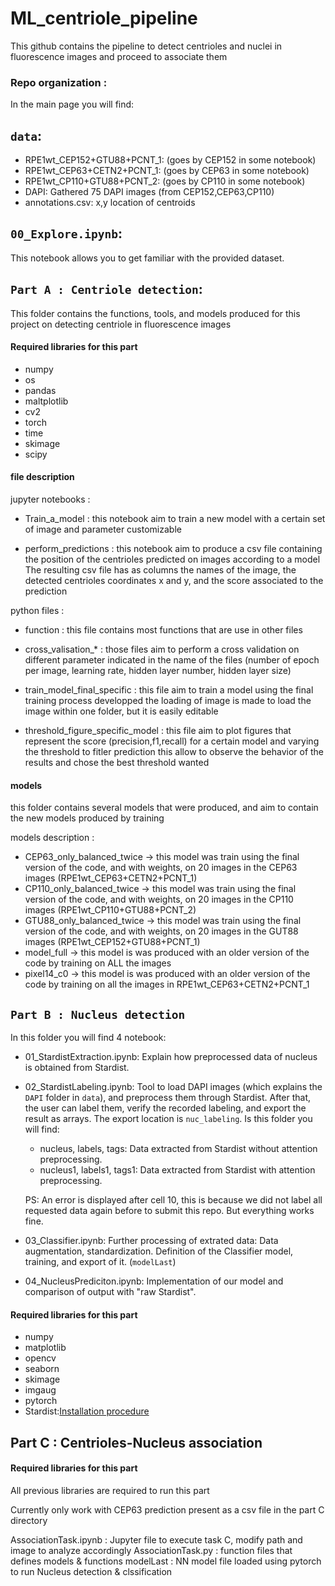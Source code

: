 # ML_centriole_pipeline
This github contains the pipeline to detect centrioles and nuclei in fluorescence images and proceed to associate them

### Repo organization :

In the main page you will find:

## `data`:
* RPE1wt_CEP152+GTU88+PCNT_1: (goes by CEP152 in some notebook)
* RPE1wt_CEP63+CETN2+PCNT_1: (goes by CEP63 in some notebook)
* RPE1wt_CP110+GTU88+PCNT_2: (goes by CP110 in some notebook)
* DAPI: Gathered 75 DAPI images (from CEP152,CEP63,CP110)
* annotations.csv: x,y location of centroids

## `00_Explore.ipynb`: 
This notebook allows you to get familiar with the provided dataset.


## `Part A : Centriole detection`: 
This folder contains the functions, tools, and models produced for this project on detecting centriole in fluorescence images

#### Required libraries for this part
- numpy		
- os		
- pandas		
- maltplotlib	
- cv2		
- torch		
- time		
- skimage		
- scipy		

#### file description
jupyter notebooks :
- Train_a_model : this notebook aim to train a new model with a certain set of image and parameter customizable

- perform_predictions : this notebook aim to produce a csv file containing the position of the centrioles predicted on images according to a model
The resulting csv file has as columns the names of the image, the detected centrioles coordinates x and y, and the score associated to the prediction

python files :
- function : this file contains most functions that are use in other files

- cross_valisation_* : those files aim to perform a cross validation on different parameter indicated in the name of the files
(number of epoch per image, learning rate, hidden layer number, hidden layer size)

- train_model_final_specific : this file aim to train a model using the final training process developped
the loading of image is made to load the image within one folder, but it is easily editable

- threshold_figure_specific_model : this file aim to plot figures that represent the score (precision,f1,recall) for a certain model and varying the threshold to fitler prediction
this allow to observe the behavior of the results and chose the best threshold wanted

#### models
this folder contains several models that were produced, and aim to contain the new models produced by training

models description :
- CEP63_only_balanced_twice -> this model was train using the final version of the code, and with weights, on 20 images in the CEP63 images (RPE1wt_CEP63+CETN2+PCNT_1)
- CP110_only_balanced_twice -> this model was train using the final version of the code, and with weights, on 20 images in the CP110 images (RPE1wt_CP110+GTU88+PCNT_2)
- GTU88_only_balanced_twice -> this model was train using the final version of the code, and with weights, on 20 images in the GUT88 images (RPE1wt_CEP152+GTU88+PCNT_1)
- model_full -> this model is was produced with an older version of the code by training on ALL the images
- pixel14_c0 -> this model is was produced with an older version of the code by training on all the images in RPE1wt_CEP63+CETN2+PCNT_1

## `Part B : Nucleus detection`
In this folder you will find 4 notebook:
* 01_StardistExtraction.ipynb: Explain how preprocessed data of nucleus is obtained from Stardist.
* 02_StardistLabeling.ipynb: Tool to load DAPI images (which explains the `DAPI` folder in `data`), and preprocess them through Stardist. After that, the user can label them, verify the recorded labeling, and export the result as arrays. The export location is `nuc_labeling`. Is this folder you will find:
  * nucleus, labels, tags: Data extracted from Stardist without attention preprocessing.
  * nucleus1, labels1, tags1: Data extracted from Stardist with attention preprocessing.  
 
  PS: An error is displayed after cell 10, this is because we did not label all requested data again before to submit this repo. But everything works fine.
* 03_Classifier.ipynb: Further processing of extrated data: Data augmentation, standardization. Definition of the Classifier model, training, and export of it. (`modelLast`)
* 04_NucleusPrediciton.ipynb: Implementation of our model and comparison of output with "raw Stardist".

#### Required libraries for this part
* numpy
* matplotlib
* opencv
* seaborn
* skimage
* imgaug
* pytorch
* Stardist:[Installation procedure](https://github.com/stardist/stardist)


## Part C : Centrioles-Nucleus association 

#### Required libraries for this part
All previous libraries are required to run this part

Currently only work with CEP63 prediction present as a csv file in the part C directory

AssociationTask.ipynb : Jupyter file to execute task C, modify path and image to analyze accordingly
AssociationTask.py : function files that defines models & functions
modelLast : NN model file loaded using pytorch to run Nucleus detection & clssification



